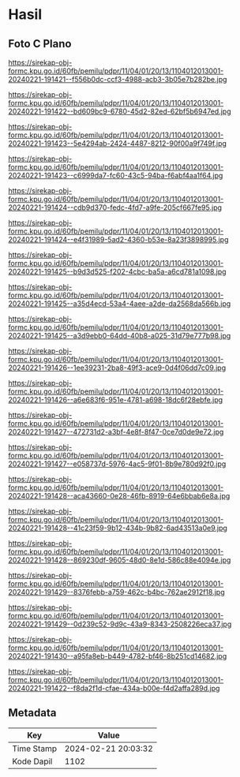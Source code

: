 # Hasil

## Foto C Plano

https://sirekap-obj-formc.kpu.go.id/60fb/pemilu/pdpr/11/04/01/20/13/1104012013001-20240221-191421--f556b0dc-ccf3-4988-acb3-3b05e7b282be.jpg

https://sirekap-obj-formc.kpu.go.id/60fb/pemilu/pdpr/11/04/01/20/13/1104012013001-20240221-191422--bd609bc9-6780-45d2-82ed-62bf5b6947ed.jpg

https://sirekap-obj-formc.kpu.go.id/60fb/pemilu/pdpr/11/04/01/20/13/1104012013001-20240221-191423--5e4294ab-2424-4487-8212-90f00a9f749f.jpg

https://sirekap-obj-formc.kpu.go.id/60fb/pemilu/pdpr/11/04/01/20/13/1104012013001-20240221-191423--c6999da7-fc60-43c5-94ba-f6abf4aa1f64.jpg

https://sirekap-obj-formc.kpu.go.id/60fb/pemilu/pdpr/11/04/01/20/13/1104012013001-20240221-191424--cdb9d370-fedc-4fd7-a9fe-205cf667fe95.jpg

https://sirekap-obj-formc.kpu.go.id/60fb/pemilu/pdpr/11/04/01/20/13/1104012013001-20240221-191424--e4f31989-5ad2-4360-b53e-8a23f3898995.jpg

https://sirekap-obj-formc.kpu.go.id/60fb/pemilu/pdpr/11/04/01/20/13/1104012013001-20240221-191425--b9d3d525-f202-4cbc-ba5a-a6cd781a1098.jpg

https://sirekap-obj-formc.kpu.go.id/60fb/pemilu/pdpr/11/04/01/20/13/1104012013001-20240221-191425--a35d4ecd-53a4-4aee-a2de-da2568da566b.jpg

https://sirekap-obj-formc.kpu.go.id/60fb/pemilu/pdpr/11/04/01/20/13/1104012013001-20240221-191425--a3d9ebb0-64dd-40b8-a025-31d79e777b98.jpg

https://sirekap-obj-formc.kpu.go.id/60fb/pemilu/pdpr/11/04/01/20/13/1104012013001-20240221-191426--1ee39231-2ba8-49f3-ace9-0d4f06dd7c09.jpg

https://sirekap-obj-formc.kpu.go.id/60fb/pemilu/pdpr/11/04/01/20/13/1104012013001-20240221-191426--a6e683f6-951e-4781-a698-18dc6f28ebfe.jpg

https://sirekap-obj-formc.kpu.go.id/60fb/pemilu/pdpr/11/04/01/20/13/1104012013001-20240221-191427--472731d2-a3bf-4e8f-8f47-0ce7d0de9e72.jpg

https://sirekap-obj-formc.kpu.go.id/60fb/pemilu/pdpr/11/04/01/20/13/1104012013001-20240221-191427--e058737d-5976-4ac5-9f01-8b9e780d92f0.jpg

https://sirekap-obj-formc.kpu.go.id/60fb/pemilu/pdpr/11/04/01/20/13/1104012013001-20240221-191428--aca43660-0e28-46fb-8919-64e6bbab6e8a.jpg

https://sirekap-obj-formc.kpu.go.id/60fb/pemilu/pdpr/11/04/01/20/13/1104012013001-20240221-191428--41c23f59-9b12-434b-9b82-6ad43513a0e9.jpg

https://sirekap-obj-formc.kpu.go.id/60fb/pemilu/pdpr/11/04/01/20/13/1104012013001-20240221-191428--869230df-9605-48d0-8e1d-586c88e4094e.jpg

https://sirekap-obj-formc.kpu.go.id/60fb/pemilu/pdpr/11/04/01/20/13/1104012013001-20240221-191429--8376febb-a759-462c-b4bc-762ae2912f18.jpg

https://sirekap-obj-formc.kpu.go.id/60fb/pemilu/pdpr/11/04/01/20/13/1104012013001-20240221-191429--0d239c52-9d9c-43a9-8343-2508226eca37.jpg

https://sirekap-obj-formc.kpu.go.id/60fb/pemilu/pdpr/11/04/01/20/13/1104012013001-20240221-191430--a95fa8eb-b449-4782-bf46-8b251cd14682.jpg

https://sirekap-obj-formc.kpu.go.id/60fb/pemilu/pdpr/11/04/01/20/13/1104012013001-20240221-191422--f8da2f1d-cfae-434a-b00e-f4d2affa289d.jpg


## Metadata

| Key        | Value               |
| ---------- | ------------------- |
| Time Stamp | 2024-02-21 20:03:32 |
| Kode Dapil | 1102                |



